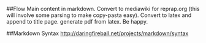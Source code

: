 ##Flow
Main content in markdown. Convert to mediawiki for reprap.org (this will involve some parsing to make copy-pasta easy). Convert to latex and append to title page. generate pdf from latex. Be happy. 

##Markdown Syntax
http://daringfireball.net/projects/markdown/syntax


